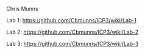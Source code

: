 Chris Munns

Lab 1: https://github.com/Cbmunns/ICP3/wiki/Lab-1

Lab 2: https://github.com/Cbmunns/ICP3/wiki/Lab-2

Lab 3: https://github.com/Cbmunns/ICP3/wiki/Lab-3
